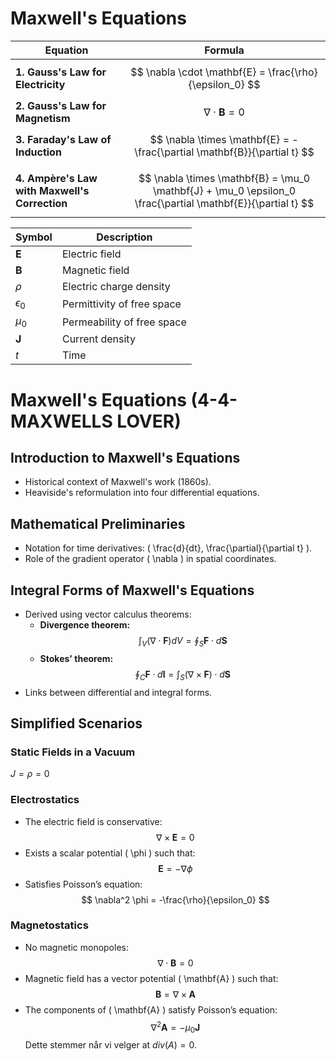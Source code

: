 # Maxwell's Equations

| **Equation**                                       | **Formula**                                                                 |
|----------------------------------------------------|-----------------------------------------------------------------------------|
| **1. Gauss's Law for Electricity**                 | $$ \nabla \cdot \mathbf{E} = \frac{\rho}{\epsilon_0} $$                    |
| **2. Gauss's Law for Magnetism**                   | $$ \nabla \cdot \mathbf{B} = 0 $$                                           |
| **3. Faraday's Law of Induction**                  | $$ \nabla \times \mathbf{E} = -\frac{\partial \mathbf{B}}{\partial t} $$    |
| **4. Ampère's Law with Maxwell's Correction**      | $$ \nabla \times \mathbf{B} = \mu_0 \mathbf{J} + \mu_0 \epsilon_0 \frac{\partial \mathbf{E}}{\partial t} $$ |

| **Symbol**   | **Description**            |
| ------------ | -------------------------- |
| $\mathbf{E}$ | Electric field             |
| $\mathbf{B}$ | Magnetic field             |
| $\rho$       | Electric charge density    |
| $\epsilon_0$ | Permittivity of free space |
| $\mu_0$      | Permeability of free space |
| $\mathbf{J}$ | Current density            |
| $t$          | Time                       |
# Maxwell's Equations (4-4-MAXWELLS LOVER)

## Introduction to Maxwell's Equations
- Historical context of Maxwell's work (1860s).
- Heaviside's reformulation into four differential equations.

## Mathematical Preliminaries
- Notation for time derivatives: \( \frac{d}{dt}, \frac{\partial}{\partial t} \).
- Role of the gradient operator \( \nabla \) in spatial coordinates.

## Integral Forms of Maxwell's Equations
- Derived using vector calculus theorems:
  - **Divergence theorem:**  
    $$
    \int_V (\nabla \cdot \mathbf{F}) dV = \oint_S \mathbf{F} \cdot d\mathbf{S}
    $$
  - **Stokes' theorem:**  
    $$
    \oint_C \mathbf{F} \cdot d\mathbf{l} = \int_S (\nabla \times \mathbf{F}) \cdot d\mathbf{S}
    $$
- Links between differential and integral forms.

## Simplified Scenarios
### Static Fields in a Vacuum
$J=\rho=0$

### Electrostatics
- The electric field is conservative:  
  $$
  \nabla \times \mathbf{E} = 0
  $$
- Exists a scalar potential \( \phi \) such that:  
  $$
  \mathbf{E} = -\nabla \phi
  $$
- Satisfies Poisson’s equation:  
  $$
  \nabla^2 \phi = -\frac{\rho}{\epsilon_0}
  $$

### Magnetostatics
- No magnetic monopoles:  
  $$
  \nabla \cdot \mathbf{B} = 0
  $$
- Magnetic field has a vector potential \( \mathbf{A} \) such that:  
  $$
  \mathbf{B} = \nabla \times \mathbf{A}
  $$
- The components of \( \mathbf{A} \) satisfy Poisson’s equation:  
  $$
  \nabla^2 \mathbf{A} = -\mu_0 \mathbf{J}
  $$
Dette stemmer når vi velger at $div(A) =0$. 

